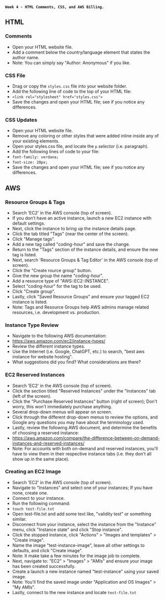 **`Week 4 - HTML Comments, CSS, and AWS Billing.`**

## HTML

### Comments
- Open your HTML website file.
- Add a comment below the country/language element that states the author name.
- Note: You can simply say "Author: Anonymous" if you like.

### CSS File
- Drag or copy the `styles.css` file into your website folder.
- Add the following line of code to the top of your HTML file:
- `<link rel="stylesheet" href="styles.css">`
- Save the changes and open your HTML file; see if you notice any differences.

### CSS Updates
- Open your HTML website file.
- Remove any coloring or other styles that were added inline inside any of your existing elements.
- Open your styles.css file, and locate the `p` *selector* (i.e. paragraph).
- Add the following lines of code to your file:
- `font-family: verdana;`
- `font-size: 20px;`
- Save the changes and open your HTML file; see if you notice any differences.

## AWS

### Resource Groups & Tags
- Search 'EC2' in the AWS console (top of screen).
- If you don't have an active instance, launch a new EC2 instance with default settings.
- Next, click the instance to bring up the instance details page.
- Click the tab titled "Tags" (near the center of the screen).
- Click "Manage tags".
- Add a new tag called "coding-hour" and save the change.
- Return to the "Tags" section of the instance details, and ensure the new tag is listed.
- Next, search 'Resource Groups & Tag Editor' in the AWS console (top of screen).
- Click the "Create rource group" button.
- Give the new group the name "coding-hour".
- Add a resource type of "AWS::EC2::INSTANCE".
- Select "coding-hour" for the tag to be used.
- Click "Create group".
- Lastly, click "Saved Resource Groups" and ensure your tagged EC2 instance is listed.
- Note: Tags and Resource Groups help AWS admins manage related resources, i.e. development vs. production.

### Instance Type Review
- Navigate to the following AWS documentation:
- https://aws.amazon.com/ec2/instance-types/
- Review the different instance types.
- Use the Internet (i.e. Google, ChatGPT, etc.) to search, "best aws instance for website hosting".
- What suggestions did you find? What considerations are there?

### EC2 Reserved Instances
- Search 'EC2' in the AWS console (top of screen).
- Click the section titled "Reserved Instances" under the "Instances" tab (left of the screen).
- Click the "Purchase Reserved Instances" button (right of screen); Don't worry, this won't immediately purchase anything.
- Several drop-down menus will appear on screen.
- Click through the different drop-down menus to review the options, and Google any questions you may have about the terminology used.
- Lastly, review the following AWS document, and determine the benefits of choosing a reserved instance:
- https://aws.amazon.com/compare/the-difference-between-on-demand-instances-and-reserved-instances/
- Note: For accounts with both on-demand and reserved instances, you'll have to view them in their respective instance tabs (i.e. they don't all show up in the same place).

### Creating an EC2 Image
- Search 'EC2' in the AWS console (top of screen).
- Navigate to "Instances" and select one of your instances; If you have none, create one.
- Connect to your instance.
- Run the following command:
- `touch test-file.txt`
- Open test-file.txt and add some text like, "validity test" or something similar.
- Disconnect from your instance, select the instance from the "Instance" menu, click "Instance state" and click "Stop instance".
- Click the stopped instance, click "Actions" > "Images and templates" > "Create image".
- Name the image "test-instance-image", leave all other settings to defaults, and click "Create image".
- Note: It make take a few minutes for the image job to complete.
- Next, navigate to: "EC2" > "Images" > "AMIs" and ensure your image has been created successfully.
- Create a launch a new instance named "test-instance" using your saved image.
- Note: You'll find the saved image under "Application and OS Images" > "My AMIs".
- Lastly, connect to the new instance and locate `test-file.txt`
